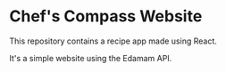 # Chef's Compass Website
This repository contains a recipe app made using React.

It's a simple website using the Edamam API.


